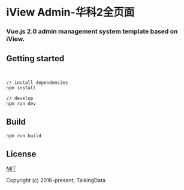 

<h1>
iView Admin-华科2全页面
    <h3>Vue.js 2.0 admin management system template based on iView.</h3>
</h1>


## Getting started
```bush


// install dependencies
npm install

// develop
npm run dev
```

## Build
```bush
npm run build
```

## License
[MIT](http://opensource.org/licenses/MIT)

Copyright (c) 2016-present, TalkingData
